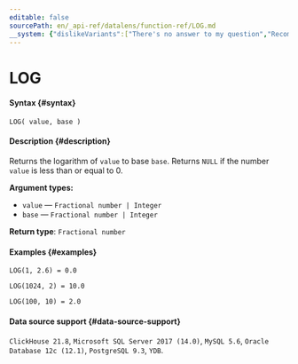 ```yaml
---
editable: false
sourcePath: en/_api-ref/datalens/function-ref/LOG.md
__system: {"dislikeVariants":["There's no answer to my question","Recommendations aren't helpful","Content does not match the title","Other"]}
---
```


# LOG



#### Syntax {#syntax}


```
LOG( value, base )
```

#### Description {#description}
Returns the logarithm of `value` to base `base`. Returns `NULL` if the number `value` is less than or equal to 0.

**Argument types:**
- `value` — `Fractional number | Integer`
- `base` — `Fractional number | Integer`


**Return type**: `Fractional number`

#### Examples {#examples}

```
LOG(1, 2.6) = 0.0
```

```
LOG(1024, 2) = 10.0
```

```
LOG(100, 10) = 2.0
```


#### Data source support {#data-source-support}

`ClickHouse 21.8`, `Microsoft SQL Server 2017 (14.0)`, `MySQL 5.6`, `Oracle Database 12c (12.1)`, `PostgreSQL 9.3`, `YDB`.

